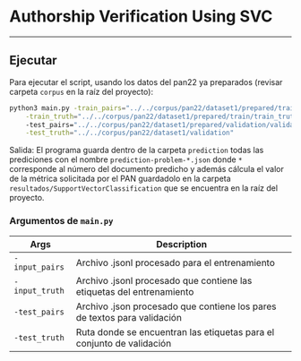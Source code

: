 # Authorship Verification Using SVC

***  
## Ejecutar
  
Para ejecutar el script, usando los datos del pan22 ya preparados (revisar carpeta `corpus` en la raíz del proyecto):

```sh
python3 main.py -train_pairs="../../corpus/pan22/dataset1/prepared/train/train.jsonl" \
    -train_truth="../../corpus/pan22/dataset1/prepared/train/train_truth.jsonl" \ 
    -test_pairs="../../corpus/pan22/dataset1/prepared/validation/validation.json" \
    -test_truth="../../corpus/pan22/dataset1/validation"
```

Salida:
El programa guarda dentro de la carpeta `prediction` todas las prediciones con el nombre `prediction-problem-*.json` donde `*` corresponde al número del documento predicho y además cálcula el valor de la métrica solicitada por el PAN guardadolo en la carpeta `resultados/SupportVectorClassification` que se encuentra en la raíz del proyecto.


### Argumentos de `main.py`

| Args   		  | Description                                                              |
|-----------------|--------------------------------------------------------------------------|
| `-input_pairs`  | Archivo .jsonl procesado para el entrenamiento                           |
| `-input_truth`  | Archivo .jsonl procesado que contiene las etiquetas del entrenamiento    |
| `-test_pairs`   | Archivo .json procesado que contiene los pares de textos para validación |
| `-test_truth`   | Ruta donde se encuentran las etiquetas para el conjunto de validación    |